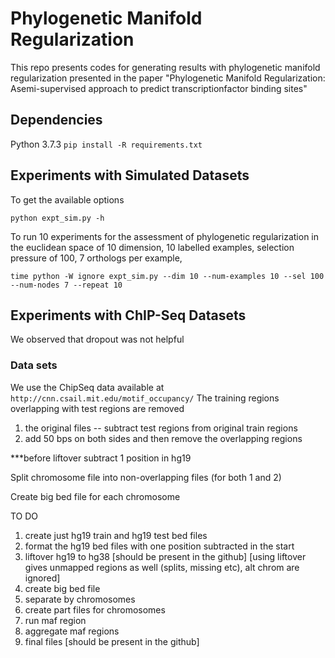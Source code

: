 # Phylogenetic Manifold Regularization
This repo presents codes for generating results with phylogenetic manifold regularization presented in the paper "Phylogenetic Manifold Regularization: Asemi-supervised approach to predict transcriptionfactor binding sites"

## Dependencies
Python 3.7.3
`pip install -R requirements.txt`

## Experiments with Simulated Datasets
To get the available options

`python expt_sim.py -h`

To run 10 experiments for the assessment of phylogenetic regularization in the euclidean space of 10 dimension, 10 labelled examples, selection pressure of 100, 7 orthologs per example, 

`time python -W ignore expt_sim.py --dim 10 --num-examples 10 --sel 100 --num-nodes 7 --repeat 10 `

## Experiments with ChIP-Seq Datasets

We observed that dropout was not helpful

### Data sets
We use the ChipSeq data available at 
`http://cnn.csail.mit.edu/motif_occupancy/`
The training regions overlapping with test regions are removed
1. the original files
-- subtract test regions from original train regions
2. add 50 bps on both sides and then remove the overlapping regions

***before liftover subtract 1 position in hg19 

Split chromosome file into non-overlapping files (for both 1 and 2)

Create big bed file for each chromosome

TO DO
1. create just hg19 train and hg19 test bed files
2. format the hg19 bed files with one position subtracted in the start
3. liftover hg19 to hg38 
[should be present in the github] 
[using liftover gives unmapped regions as well (splits, missing etc), alt chrom are ignored]
4. create big bed file
5. separate by chromosomes
6. create part files for chromosomes
7. run maf region
8. aggregate maf regions
9. final files [should be present in the github]
